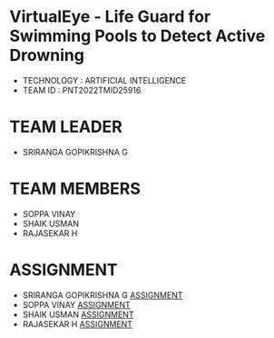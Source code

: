 # VirtualEye - Life Guard for Swimming Pools to Detect Active Drowning

- TECHNOLOGY : ARTIFICIAL INTELLIGENCE
- TEAM ID    : PNT2022TMID25916

# TEAM LEADER
- SRIRANGA GOPIKRISHNA G

# TEAM MEMBERS
- SOPPA VINAY
- SHAIK USMAN
- RAJASEKAR H


# ASSIGNMENT
- SRIRANGA GOPIKRISHNA G          [ASSIGNMENT](https://github.com/IBM-EPBL/IBM-Project-4130-1658720263/tree/main/SRIRANGA%20GOPIKRISHNA%20G) 
- SOPPA VINAY     [ASSIGNMENT](https://github.com/IBM-EPBL/IBM-Project-4130-1658720263/tree/main/SOPPA%20VINAY) 
- SHAIK USMAN [ASSIGNMENT](https://github.com/IBM-EPBL/IBM-Project-4130-1658720263/tree/main/SHAIK%20USMAN)
- RAJASEKAR H       [ASSIGNMENT](https://github.com/IBM-EPBL/IBM-Project-4130-1658720263/tree/main/RAJASEKAR%20H)
